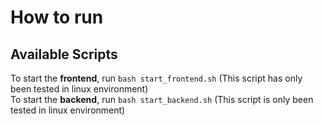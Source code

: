 # How to run

## Available Scripts

To start the **frontend**, run `bash start_frontend.sh` (This script has only been tested in linux environment)<br> 
To start the **backend**, run `bash start_backend.sh` (This script is only been tested in linux environment)

